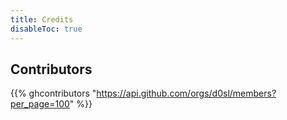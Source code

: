 ```yaml
---
title: Credits
disableToc: true
---
```


## Contributors



{{% ghcontributors "https://api.github.com/orgs/d0sl/members?per_page=100" %}}

